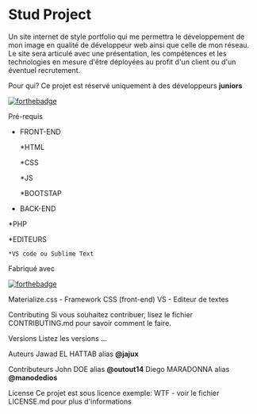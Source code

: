 # Stud Project

Un site internet de style portfolio qui me permettra le développement de mon image en qualité de développeur web ainsi que celle de mon réseau.
Le site sera articulé avec une présentation, les compétences et les technologies en mesure d'être déployées au profit d'un client ou d'un éventuel recrutement.

Pour qui?
Ce projet est réservé uniquement à des développeurs **juniors** 

[![forthebadge](https://forthebadge.com/images/badges/fuck-it-ship-it.svg)](https://forthebadge.com)



Pré-requis

* FRONT-END

  *HTML
  
  *CSS
  
  *JS
  
  *BOOTSTAP
  
 * BACK-END
 
  *PHP
  
  *EDITEURS
  
    *VS code ou Sublime Text


Fabriqué avec

[![forthebadge](https://forthebadge.com/images/badges/built-with-love.svg)](https://forthebadge.com)

Materialize.css - Framework CSS (front-end)
VS - Editeur de textes

Contributing
Si vous souhaitez contribuer, lisez le fichier CONTRIBUTING.md pour savoir comment le faire.

Versions
Listez les versions ...

Auteurs
Jawad EL HATTAB alias **@jajux**

Contributeurs
John DOE alias **@outout14**
Diego MARADONNA alias **@manodedios**



License
Ce projet est sous licence exemple: WTF - voir le fichier LICENSE.md pour plus d'informations
